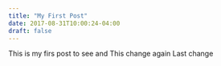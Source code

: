 ```yaml
---
title: "My First Post"
date: 2017-08-31T10:00:24-04:00
draft: false
---
```


This is my firs post to see and This change again 
Last change
